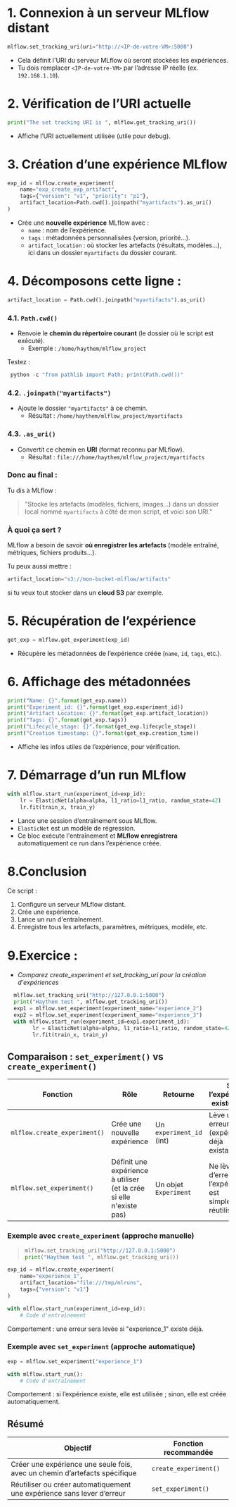 # **1. Connexion à un serveur MLflow distant**
```python
mlflow.set_tracking_uri(uri="http://<IP-de-votre-VM>:5000")
```
- Cela définit l'URI du serveur MLflow où seront stockées les expériences.
- Tu dois remplacer `<IP-de-votre-VM>` par l’adresse IP réelle (ex. `192.168.1.10`).



# **2. Vérification de l’URI actuelle**
```python
print("The set tracking URI is ", mlflow.get_tracking_uri())
```
- Affiche l’URI actuellement utilisée (utile pour debug).



# **3. Création d’une expérience MLflow**
```python
exp_id = mlflow.create_experiment(
    name="exp_create_exp_artifact",
    tags={"version": "v1", "priority": "p1"},
    artifact_location=Path.cwd().joinpath("myartifacts").as_uri()
)
```
- Crée une **nouvelle expérience** MLflow avec :
  - `name` : nom de l’expérience.
  - `tags` : métadonnées personnalisées (version, priorité…).
  - `artifact_location` : où stocker les artefacts (résultats, modèles…), ici dans un dossier `myartifacts` du dossier courant.



# 4. Décomposons cette ligne :

```python
artifact_location = Path.cwd().joinpath("myartifacts").as_uri()
```



### **4.1. `Path.cwd()`**
- Renvoie le **chemin du répertoire courant** (le dossier où le script est exécuté).
  - Exemple : `/home/haythem/mlflow_project`

Testez : 

```python
 python -c "from pathlib import Path; print(Path.cwd())"
```

### **4.2. `.joinpath("myartifacts")`**
- Ajoute le dossier `"myartifacts"` à ce chemin.
  - Résultat : `/home/haythem/mlflow_project/myartifacts`



### **4.3. `.as_uri()`**
- Convertit ce chemin en **URI** (format reconnu par MLflow).
  - Résultat : `file:///home/haythem/mlflow_project/myartifacts`



### **Donc au final :**
Tu dis à MLflow :
> "Stocke les artefacts (modèles, fichiers, images…) dans un dossier local nommé `myartifacts` à côté de mon script, et voici son URI."



### **À quoi ça sert ?**
MLflow a besoin de savoir **où enregistrer les artefacts** (modèle entraîné, métriques, fichiers produits…).

Tu peux aussi mettre :
```python
artifact_location="s3://mon-bucket-mlflow/artifacts"
```
si tu veux tout stocker dans un **cloud S3** par exemple.


# **5. Récupération de l’expérience**
```python
get_exp = mlflow.get_experiment(exp_id)
```
- Récupère les métadonnées de l’expérience créée (`name`, `id`, `tags`, etc.).



# **6. Affichage des métadonnées**
```python
print("Name: {}".format(get_exp.name))
print("Experiment_id: {}".format(get_exp.experiment_id))
print("Artifact Location: {}".format(get_exp.artifact_location))
print("Tags: {}".format(get_exp.tags))
print("Lifecycle_stage: {}".format(get_exp.lifecycle_stage))
print("Creation timestamp: {}".format(get_exp.creation_time))
```
- Affiche les infos utiles de l’expérience, pour vérification.


# **7. Démarrage d’un run MLflow**
```python
with mlflow.start_run(experiment_id=exp_id):
    lr = ElasticNet(alpha=alpha, l1_ratio=l1_ratio, random_state=42)
    lr.fit(train_x, train_y)
```
- Lance une session d’entraînement sous MLflow.
- `ElasticNet` est un modèle de régression.
- Ce bloc exécute l'entraînement et **MLflow enregistrera** automatiquement ce run dans l’expérience créée.



# 8.**Conclusion**
Ce script :
1. Configure un serveur MLflow distant.
2. Crée une expérience.
3. Lance un run d'entraînement.
4. Enregistre tous les artefacts, paramètres, métriques, modèle, etc.


# 9.Exercice :

- *Comparez create_experiment et set_tracking_uri pour la création d'expériences*

```python
  mlflow.set_tracking_uri("http://127.0.0.1:5000")
  print("Haythem test ", mlflow.get_tracking_uri())
  exp1 = mlflow.set_experiment(experiment_name="experience_2")
  exp2 = mlflow.set_experiment(experiment_name="experience_3")
  with mlflow.start_run(experiment_id=exp1.experiment_id):
        lr = ElasticNet(alpha=alpha, l1_ratio=l1_ratio, random_state=42)
        lr.fit(train_x, train_y)
```



## Comparaison : `set_experiment()` vs `create_experiment()`

| Fonction | Rôle | Retourne | Si l’expérience existe déjà | À utiliser avec |
|----------|------|----------|------------------------------|------------------|
| `mlflow.create_experiment()` | Crée une nouvelle expérience | Un `experiment_id` (int) | Lève une erreur (expérience déjà existante) | Lorsque l'on veut contrôler précisément l’ID et l’emplacement des artefacts |
| `mlflow.set_experiment()` | Définit une expérience à utiliser (et la crée si elle n'existe pas) | Un objet `Experiment` | Ne lève pas d’erreur, l’expérience est simplement réutilisée | Pour une gestion simple, souvent utilisée avec `mlflow.start_run()` sans préciser d’ID |



### Exemple avec `create_experiment` (approche manuelle)


>```python
>mlflow.set_tracking_uri("http://127.0.0.1:5000")
>print("Haythem test ", mlflow.get_tracking_uri())
>```

```python
exp_id = mlflow.create_experiment(
    name="experience_1",
    artifact_location="file:///tmp/mlruns",
    tags={"version": "v1"}
)

with mlflow.start_run(experiment_id=exp_id):
    # Code d'entraînement
```

Comportement : une erreur sera levée si "experience_1" existe déjà.



### Exemple avec `set_experiment` (approche automatique)

```python
exp = mlflow.set_experiment("experience_1")

with mlflow.start_run():
    # Code d'entraînement
```

Comportement : si l’expérience existe, elle est utilisée ; sinon, elle est créée automatiquement.



## Résumé

| Objectif | Fonction recommandée |
|----------|----------------------|
| Créer une expérience une seule fois, avec un chemin d’artefacts spécifique | `create_experiment()` |
| Réutiliser ou créer automatiquement une expérience sans lever d’erreur | `set_experiment()` |


